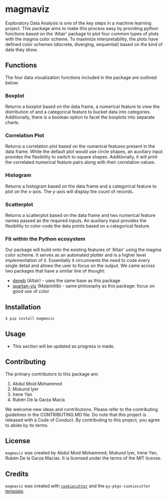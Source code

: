 # magmaviz

Exploratory Data Analysis is one of the key steps in a machine learning project. This package aims to make this process easy by providing python functions based on the 'Altair' package to plot four common types of plots with the magma color scheme. To maximize interpretability, the plots have defined color schemes (discrete, diverging, sequential) based on the kind of data they show.

## Functions

The four data visualization functions included in the package are outlined below:

### Boxplot

Returns a boxplot based on the data frame, a numerical feature to view the distribution of and a categorical feature to bucket data into categories. Additionally, there is a boolean option to facet the boxplots into separate charts.

### Correlation Plot

Returns a correlation plot based on the numerical features present in the data frame. While the default plot would use circle shapes, an auxiliary input provides the flexibility to switch to square shapes. Additionally, it will print the correlated numerical feature pairs along with their correlation values.

### Histogram

Returns a histogram based on the data frame and a categorical feature to plot on the x-axis. The y-axis will display the count of records.

### Scatterplot

Returns a scatterplot based on the data frame and two numerical feature names passed as the required inputs. An auxiliary input provides the flexibility to color-code the data points based on a categorical feature.

### Fit within the Python ecosystem

Our package will build onto the existing features of 'Altair' using the magma color scheme. It serves as an automated plotter and is a higher level implementation of it. Essentially it circumvents the need to code every single detail and allows the user to focus on the output. We came across two packages that have a similar line of thought:

- [deneb](https://pypi.org/project/deneb/) (Altair) - uses the same base as this package
- [spartan-viz](https://pypi.org/project/spartan-viz/) (Matplotlib) - same philosophy as this package: focus on good use of color

## Installation

```bash
$ pip install magmaviz
```

## Usage

- This section will be updated as progress is made.

## Contributing

The primary contributors to this package are:

1. Abdul Moid Mohammed
2. Mukund Iyer
3. Irene Yan
4. Rubén De la Garza Macía

We welcome new ideas and contributions. Please refer to the contributing guidelines in the CONTRIBUTING.MD file. Do note that this project is released with a Code of Conduct. By contributing to this project, you agree to abide by its terms.

## License

`magmaviz` was created by Abdul Moid Mohammed, Mukund Iyer, Irene Yan, Rubén De la Garza Macías. It is licensed under the terms of the MIT license.

## Credits

`magmaviz` was created with [`cookiecutter`](https://cookiecutter.readthedocs.io/en/latest/) and the `py-pkgs-cookiecutter` [template](https://github.com/py-pkgs/py-pkgs-cookiecutter).
